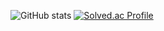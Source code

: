 ![GitHub stats](https://github-readme-stats.vercel.app/api?username=Kyumin98&show_icons=true&theme=radical)
[![Solved.ac Profile](http://mazassumnida.wtf/api/v2/generate_badge?boj=kyum1n)](https://solved.ac/kyum1n/)
